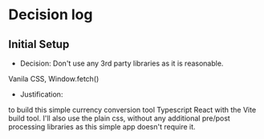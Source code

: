 # Decision log

## Initial Setup

- Decision: Don't use any 3rd party libraries as it is reasonable.

Vanila CSS, Window.fetch()

- Justification:

to build this simple currency conversion tool Typescript React with the Vite build tool. I'll also use the plain css, without any additional pre/post processing libraries as this simple app doesn't require it.
